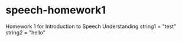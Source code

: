# speech-homework1
Homework 1 for Introduction to Speech Understanding
string1 = "test"
string2 = "hello"
